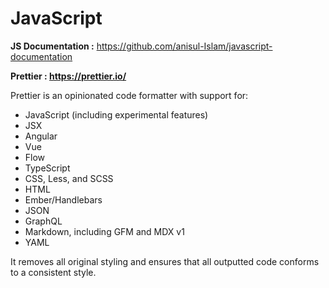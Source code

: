# JavaScript
**JS Documentation :** https://github.com/anisul-Islam/javascript-documentation

**Prettier : https://prettier.io/**

Prettier is an opinionated code formatter with support for:

- JavaScript (including experimental features)
- JSX
- Angular
- Vue
- Flow
- TypeScript
- CSS, Less, and SCSS
- HTML
- Ember/Handlebars
- JSON
- GraphQL
- Markdown, including GFM and MDX v1
- YAML

It removes all original styling and ensures that all outputted code conforms to a consistent style. 

